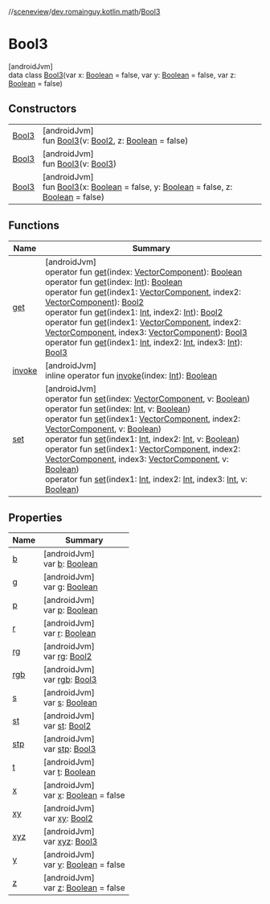 //[sceneview](../../../index.md)/[dev.romainguy.kotlin.math](../index.md)/[Bool3](index.md)

# Bool3

[androidJvm]\
data class [Bool3](index.md)(var x: [Boolean](https://kotlinlang.org/api/latest/jvm/stdlib/kotlin/-boolean/index.html) = false, var y: [Boolean](https://kotlinlang.org/api/latest/jvm/stdlib/kotlin/-boolean/index.html) = false, var z: [Boolean](https://kotlinlang.org/api/latest/jvm/stdlib/kotlin/-boolean/index.html) = false)

## Constructors

| | |
|---|---|
| [Bool3](-bool3.md) | [androidJvm]<br>fun [Bool3](-bool3.md)(v: [Bool2](../-bool2/index.md), z: [Boolean](https://kotlinlang.org/api/latest/jvm/stdlib/kotlin/-boolean/index.html) = false) |
| [Bool3](-bool3.md) | [androidJvm]<br>fun [Bool3](-bool3.md)(v: [Bool3](index.md)) |
| [Bool3](-bool3.md) | [androidJvm]<br>fun [Bool3](-bool3.md)(x: [Boolean](https://kotlinlang.org/api/latest/jvm/stdlib/kotlin/-boolean/index.html) = false, y: [Boolean](https://kotlinlang.org/api/latest/jvm/stdlib/kotlin/-boolean/index.html) = false, z: [Boolean](https://kotlinlang.org/api/latest/jvm/stdlib/kotlin/-boolean/index.html) = false) |

## Functions

| Name | Summary |
|---|---|
| [get](get.md) | [androidJvm]<br>operator fun [get](get.md)(index: [VectorComponent](../-vector-component/index.md)): [Boolean](https://kotlinlang.org/api/latest/jvm/stdlib/kotlin/-boolean/index.html)<br>operator fun [get](get.md)(index: [Int](https://kotlinlang.org/api/latest/jvm/stdlib/kotlin/-int/index.html)): [Boolean](https://kotlinlang.org/api/latest/jvm/stdlib/kotlin/-boolean/index.html)<br>operator fun [get](get.md)(index1: [VectorComponent](../-vector-component/index.md), index2: [VectorComponent](../-vector-component/index.md)): [Bool2](../-bool2/index.md)<br>operator fun [get](get.md)(index1: [Int](https://kotlinlang.org/api/latest/jvm/stdlib/kotlin/-int/index.html), index2: [Int](https://kotlinlang.org/api/latest/jvm/stdlib/kotlin/-int/index.html)): [Bool2](../-bool2/index.md)<br>operator fun [get](get.md)(index1: [VectorComponent](../-vector-component/index.md), index2: [VectorComponent](../-vector-component/index.md), index3: [VectorComponent](../-vector-component/index.md)): [Bool3](index.md)<br>operator fun [get](get.md)(index1: [Int](https://kotlinlang.org/api/latest/jvm/stdlib/kotlin/-int/index.html), index2: [Int](https://kotlinlang.org/api/latest/jvm/stdlib/kotlin/-int/index.html), index3: [Int](https://kotlinlang.org/api/latest/jvm/stdlib/kotlin/-int/index.html)): [Bool3](index.md) |
| [invoke](invoke.md) | [androidJvm]<br>inline operator fun [invoke](invoke.md)(index: [Int](https://kotlinlang.org/api/latest/jvm/stdlib/kotlin/-int/index.html)): [Boolean](https://kotlinlang.org/api/latest/jvm/stdlib/kotlin/-boolean/index.html) |
| [set](set.md) | [androidJvm]<br>operator fun [set](set.md)(index: [VectorComponent](../-vector-component/index.md), v: [Boolean](https://kotlinlang.org/api/latest/jvm/stdlib/kotlin/-boolean/index.html))<br>operator fun [set](set.md)(index: [Int](https://kotlinlang.org/api/latest/jvm/stdlib/kotlin/-int/index.html), v: [Boolean](https://kotlinlang.org/api/latest/jvm/stdlib/kotlin/-boolean/index.html))<br>operator fun [set](set.md)(index1: [VectorComponent](../-vector-component/index.md), index2: [VectorComponent](../-vector-component/index.md), v: [Boolean](https://kotlinlang.org/api/latest/jvm/stdlib/kotlin/-boolean/index.html))<br>operator fun [set](set.md)(index1: [Int](https://kotlinlang.org/api/latest/jvm/stdlib/kotlin/-int/index.html), index2: [Int](https://kotlinlang.org/api/latest/jvm/stdlib/kotlin/-int/index.html), v: [Boolean](https://kotlinlang.org/api/latest/jvm/stdlib/kotlin/-boolean/index.html))<br>operator fun [set](set.md)(index1: [VectorComponent](../-vector-component/index.md), index2: [VectorComponent](../-vector-component/index.md), index3: [VectorComponent](../-vector-component/index.md), v: [Boolean](https://kotlinlang.org/api/latest/jvm/stdlib/kotlin/-boolean/index.html))<br>operator fun [set](set.md)(index1: [Int](https://kotlinlang.org/api/latest/jvm/stdlib/kotlin/-int/index.html), index2: [Int](https://kotlinlang.org/api/latest/jvm/stdlib/kotlin/-int/index.html), index3: [Int](https://kotlinlang.org/api/latest/jvm/stdlib/kotlin/-int/index.html), v: [Boolean](https://kotlinlang.org/api/latest/jvm/stdlib/kotlin/-boolean/index.html)) |

## Properties

| Name | Summary |
|---|---|
| [b](b.md) | [androidJvm]<br>var [b](b.md): [Boolean](https://kotlinlang.org/api/latest/jvm/stdlib/kotlin/-boolean/index.html) |
| [g](g.md) | [androidJvm]<br>var [g](g.md): [Boolean](https://kotlinlang.org/api/latest/jvm/stdlib/kotlin/-boolean/index.html) |
| [p](p.md) | [androidJvm]<br>var [p](p.md): [Boolean](https://kotlinlang.org/api/latest/jvm/stdlib/kotlin/-boolean/index.html) |
| [r](r.md) | [androidJvm]<br>var [r](r.md): [Boolean](https://kotlinlang.org/api/latest/jvm/stdlib/kotlin/-boolean/index.html) |
| [rg](rg.md) | [androidJvm]<br>var [rg](rg.md): [Bool2](../-bool2/index.md) |
| [rgb](rgb.md) | [androidJvm]<br>var [rgb](rgb.md): [Bool3](index.md) |
| [s](s.md) | [androidJvm]<br>var [s](s.md): [Boolean](https://kotlinlang.org/api/latest/jvm/stdlib/kotlin/-boolean/index.html) |
| [st](st.md) | [androidJvm]<br>var [st](st.md): [Bool2](../-bool2/index.md) |
| [stp](stp.md) | [androidJvm]<br>var [stp](stp.md): [Bool3](index.md) |
| [t](t.md) | [androidJvm]<br>var [t](t.md): [Boolean](https://kotlinlang.org/api/latest/jvm/stdlib/kotlin/-boolean/index.html) |
| [x](x.md) | [androidJvm]<br>var [x](x.md): [Boolean](https://kotlinlang.org/api/latest/jvm/stdlib/kotlin/-boolean/index.html) = false |
| [xy](xy.md) | [androidJvm]<br>var [xy](xy.md): [Bool2](../-bool2/index.md) |
| [xyz](xyz.md) | [androidJvm]<br>var [xyz](xyz.md): [Bool3](index.md) |
| [y](y.md) | [androidJvm]<br>var [y](y.md): [Boolean](https://kotlinlang.org/api/latest/jvm/stdlib/kotlin/-boolean/index.html) = false |
| [z](z.md) | [androidJvm]<br>var [z](z.md): [Boolean](https://kotlinlang.org/api/latest/jvm/stdlib/kotlin/-boolean/index.html) = false |
